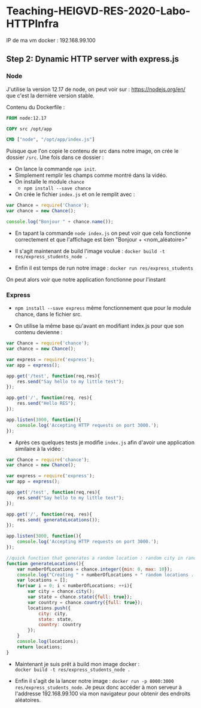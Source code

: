 # Teaching-HEIGVD-RES-2020-Labo-HTTPInfra

IP de ma vm docker : 192.168.99.100

## Step 2: Dynamic HTTP server with express.js

### Node
J'utilise la version 12.17 de node, on peut voir sur : https://nodejs.org/en/ que c'est la dernière version stable.

Contenu du Dockerfile :
```dockerfile
FROM node:12.17

COPY src /opt/app

CMD ["node", "/opt/app/index.js"]
```

Puisque que l'on copie le contenu de src dans notre image, on crée le dossier `/src`. 
Une fois dans ce dossier :
* On lance la commande `npm init`.
* Simplement remplir les champs comme montré dans la vidéo.
* On installe le module `chance`
    * `npm install --save chance`
* On crée le fichier `index.js` et on le remplit avec :
```js
var Chance = require('Chance');
var chance = new Chance();

console.log("Bonjour " + chance.name());
```
* En tapant la commande `node index.js` on peut voir que cela fonctionne correctement et que l'affichage est bien "Bonjour + <nom_aléatoire>"

* Il s'agit maintenant de build l'image voulue : `docker build -t res/express_students_node .`

* Enfin il est temps de run notre image : `docker run res/express_students`

On peut alors voir que notre application fonctionne pour l'instant

### Express

* `npm install --save express` même fonctionnement que pour le module chance, dans le fichier src.

* On utilise la même base qu'avant en modifiant index.js pour que son contenu devienne :
```js
var Chance = require('chance');
var chance = new Chance();

var express = require('express');
var app = express();

app.get('/test', function(req,res){
	res.send("Say hello to my little test");
});

app.get('/', function(req, res){
	res.send("Hello RES");
});

app.listen(3000, function(){
	console.log('Accepting HTTP requests on port 3000.');
});
```

* Après ces quelques tests je modifie `index.js` afin d'avoir une application similaire à la vidéo : 
```js
var Chance = require('chance');
var chance = new Chance();

var express = require('express');
var app = express();

app.get('/test', function(req,res){
	res.send("Say hello to my little test");
});

app.get('/', function(req, res){
	res.send( generateLocations());
});

app.listen(3000, function(){
	console.log('Accepting HTTP requests on port 3000.');
});

//quick function that generates a random location : random city in random state in random country
function generateLocations(){
	var numberOfLocations = chance.integer({min: 0, max: 10});
	console.log("Creating " + numberOfLocations + " random locations ...");
	var locations = [];
	for(var i = 0; i < numberOfLocations; ++i){
		var city = chance.city();
		var state = chance.state({full: true});
		var country = chance.country({full: true});
		locations.push({
			city: city,
			state: state,
			country: country
		});
	}
	console.log(locations);
	return locations;
}
```

* Maintenant je suis prêt à build mon image docker :  
`docker build -t res/express_students_node .`

* Enfin il s'agit de la lancer notre image : 
`docker run -p 8000:3000 res/express_students_node`. Je peux donc accéder à mon serveur à l'addresse 192.168.99.100 via mon navigateur pour obtenir des endroits aléatoires.

